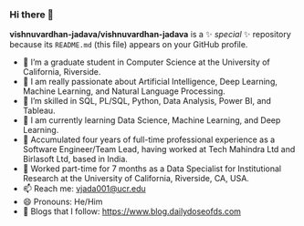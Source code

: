 ### Hi there 👋


**vishnuvardhan-jadava/vishnuvardhan-jadava** is a ✨ _special_ ✨ repository because its `README.md` (this file) appears on your GitHub profile.

- 🔭 I’m a graduate student in Computer Science at the University of California, Riverside.
- 🔭 I am really passionate about Artificial Intelligence, Deep Learning, Machine Learning, and Natural Language Processing.
- 🔭 I’m skilled in SQL, PL/SQL, Python, Data Analysis, Power BI, and Tableau.
- 🌱 I am currently learning Data Science, Machine Learning, and Deep Learning.
- 👯 Accumulated four years of full-time professional experience as a Software Engineer/Team Lead, having worked at Tech Mahindra Ltd and Birlasoft Ltd, based in India.
- 👯 Worked part-time for 7 months as a Data Specialist for Institutional Research at the University of California, Riverside, CA, USA.
- 📫 Reach me: vjada001@ucr.edu
- 😄 Pronouns: He/Him
- 🔭 Blogs that I follow: https://www.blog.dailydoseofds.com
